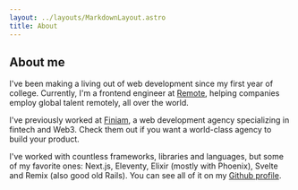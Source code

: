 ```yaml
---
layout: ../layouts/MarkdownLayout.astro
title: About
---
```


## About me

I've been making a living out of web development since my first year of college. Currently, I'm a frontend engineer at [Remote](https://remote.com), helping companies employ global talent remotely, all over the world.

I've previously worked at [Finiam](https://finiam.com), a web development agency specializing in fintech and Web3. Check them out if you want a world-class agency to build your product.

I've worked with countless frameworks, libraries and languages, but some of my favorite ones: Next.js, Eleventy, Elixir (mostly with Phoenix), Svelte and Remix (also good old Rails). You can see all of it on my [Github profile](https://github.com/jfranciscosousa).
